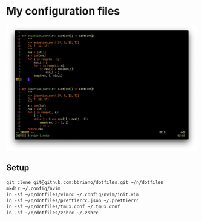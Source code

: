 # My configuration files

![](img/vim-sept-2020-2.png)

## Setup

```shell
git clone git@github.com:bbriano/dotfiles.git ~/n/dotfiles
mkdir ~/.config/nvim
ln -sf ~/n/dotfiles/vimrc ~/.config/nvim/init.vim
ln -sf ~/n/dotfiles/prettierrc.json ~/.prettierrc
ln -sf ~/n/dotfiles/tmux.conf ~/.tmux.conf
ln -sf ~/n/dotfiles/zshrc ~/.zshrc
```
